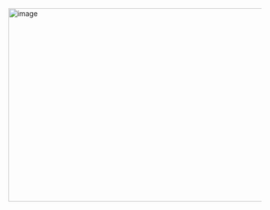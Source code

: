<img width="686" height="386" alt="image" src="https://github.com/user-attachments/assets/aa8c4b49-9945-436c-9274-0fb9345770ac" />
